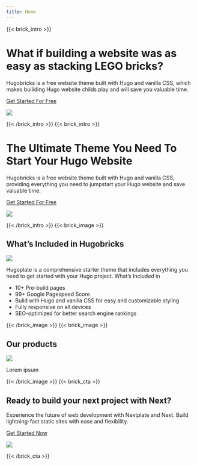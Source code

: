 ```yaml
---
title: Home
---
```


{{< brick_intro >}}

# What if building a website was as easy as stacking LEGO bricks?

Hugobricks is a free website theme built with Hugo and vanilla CSS, which makes builiding Hugo website childs play and will save you valuable time.

[Get Started For Free](/get-started/)

![](/uploads/brick_intro.png)

{{< /brick_intro >}}
{{< brick_intro >}}

# The Ultimate Theme You Need To Start Your Hugo Website

Hugobricks is a free website theme built with Hugo and vanilla CSS, providing everything you need to jumpstart your Hugo website and save valuable time.

[Get Started For Free](/get-started/)

![](/uploads/brick_intro.png)

{{< /brick_intro >}}
{{< brick_image >}}

## What’s Included in Hugobricks

![](/uploads/brick_image.png)

Hugoplate is a comprehensive starter theme that includes everything you need to get started with your Hugo project. What’s Included in 

- 10+ Pre-build pages
- 99+ Google Pagespeed Score
- Build with Hugo and vanilla CSS for easy and customizable styling
- Fully responsive on all devices
- SEO-optimized for better search engine rankings


{{< /brick_image >}}
{{< brick_image >}}

## Our products

![](/uploads/brick_image.png)

Lorem ipsum

{{< /brick_image >}}
{{< brick_cta >}}

## Ready to build your next project with Next?

Experience the future of web development with Nextplate and Next. Build lightning-fast static sites with ease and flexibility.

[Get Started Now](/get-started/)

![](/uploads/brick_cta.png)

{{< /brick_cta >}}
